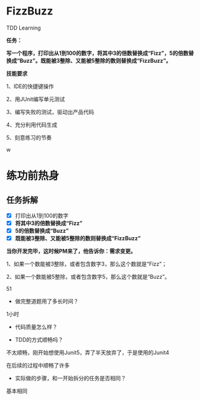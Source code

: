 # FizzBuzz
TDD Learning

**任务：**

**写一个程序，打印出从1到100的数字，将其中3的倍数替换成“Fizz”，5的倍数替换成“Buzz”。既能被3整除、又能被5整除的数则替换成“FizzBuzz”。**

**技能要求**

1、IDE的快捷键操作

2、用JUnit编写单元测试

3、编写失败的测试，驱动出产品代码

4、充分利用代码生成

5、刻意练习的节奏

w

# 练功前热身

## 任务拆解

- [x]  打印出从1到100的数字
- [x]  **将其中3的倍数替换成“Fizz”**
- [x]  **5的倍数替换成“Buzz”**
- [x]  **既能被3整除、又能被5整除的数则替换成“FizzBuzz”**

**当你开发完毕，这时候PM来了，他告诉你：需求变更。**

1、如果一个数能被3整除，或者包含数字3，那么这个数就是“Fizz”；

2、如果一个数能被5整除，或者包含数字5，那么这个数就是“Buzz”。

51

- 做完整道题用了多长时间？

1小时

- 代码质量怎么样？

- TDD的方式顺畅吗？

不太顺畅，刚开始想使用Junit5，弄了半天放弃了，于是使用的Junit4

在后续的过程中顺畅了许多

- 实际做的步骤，和一开始拆分的任务是否相同？

基本相同
